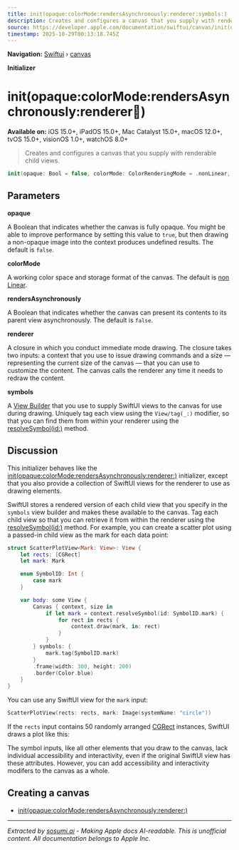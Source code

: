 ```yaml
---
title: init(opaque:colorMode:rendersAsynchronously:renderer:symbols:)
description: Creates and configures a canvas that you supply with renderable child views.
source: https://developer.apple.com/documentation/swiftui/canvas/init(opaque:colormode:rendersasynchronously:renderer:symbols:)
timestamp: 2025-10-29T00:13:18.745Z
---
```


**Navigation:** [Swiftui](/documentation/swiftui) › [canvas](/documentation/swiftui/canvas)

**Initializer**

# init(opaque:colorMode:rendersAsynchronously:renderer:symbols:)

**Available on:** iOS 15.0+, iPadOS 15.0+, Mac Catalyst 15.0+, macOS 12.0+, tvOS 15.0+, visionOS 1.0+, watchOS 8.0+

> Creates and configures a canvas that you supply with renderable child views.

```swift
init(opaque: Bool = false, colorMode: ColorRenderingMode = .nonLinear, rendersAsynchronously: Bool = false, renderer: @escaping (inout GraphicsContext, CGSize) -> Void, @ViewBuilder symbols: () -> Symbols)
```

## Parameters

**opaque**

A Boolean that indicates whether the canvas is fully opaque. You might be able to improve performance by setting this value to `true`, but then drawing a non-opaque image into the context produces undefined results. The default is `false`.



**colorMode**

A working color space and storage format of the canvas. The default is [non Linear](/documentation/swiftui/colorrenderingmode/nonlinear).



**rendersAsynchronously**

A Boolean that indicates whether the canvas can present its contents to its parent view asynchronously. The default is `false`.



**renderer**

A closure in which you conduct immediate mode drawing. The closure takes two inputs: a context that you use to issue drawing commands and a size — representing the current size of the canvas — that you can use to customize the content. The canvas calls the renderer any time it needs to redraw the content.



**symbols**

A [View Builder](/documentation/swiftui/viewbuilder) that you use to supply SwiftUI views to the canvas for use during drawing. Uniquely tag each view using the `View/tag(_:)` modifier, so that you can find them from within your renderer using the [resolveSymbol(id:)](/documentation/swiftui/graphicscontext/resolvesymbol(id:)) method.



## Discussion

This initializer behaves like the [init(opaque:colorMode:rendersAsynchronously:renderer:)](/documentation/swiftui/canvas/init(opaque:colormode:rendersasynchronously:renderer:)) initializer, except that you also provide a collection of SwiftUI views for the renderer to use as drawing elements.

SwiftUI stores a rendered version of each child view that you specify in the `symbols` view builder and makes these available to the canvas. Tag each child view so that you can retrieve it from within the renderer using the [resolveSymbol(id:)](/documentation/swiftui/graphicscontext/resolvesymbol(id:)) method. For example, you can create a scatter plot using a passed-in child view as the mark for each data point:

```swift
struct ScatterPlotView<Mark: View>: View {
    let rects: [CGRect]
    let mark: Mark

    enum SymbolID: Int {
        case mark
    }

    var body: some View {
        Canvas { context, size in
            if let mark = context.resolveSymbol(id: SymbolID.mark) {
                for rect in rects {
                    context.draw(mark, in: rect)
                }
            }
        } symbols: {
            mark.tag(SymbolID.mark)
        }
        .frame(width: 300, height: 200)
        .border(Color.blue)
    }
}
```

You can use any SwiftUI view for the `mark` input:

```swift
ScatterPlotView(rects: rects, mark: Image(systemName: "circle"))
```

If the `rects` input contains 50 randomly arranged [CGRect](/documentation/CoreFoundation/CGRect) instances, SwiftUI draws a plot like this:



The symbol inputs, like all other elements that you draw to the canvas, lack individual accessibility and interactivity, even if the original SwiftUI view has these attributes. However, you can add accessibility and interactivity modifers to the canvas as a whole.

## Creating a canvas

- [init(opaque:colorMode:rendersAsynchronously:renderer:)](/documentation/swiftui/canvas/init(opaque:colormode:rendersasynchronously:renderer:))

---

*Extracted by [sosumi.ai](https://sosumi.ai) - Making Apple docs AI-readable.*
*This is unofficial content. All documentation belongs to Apple Inc.*
